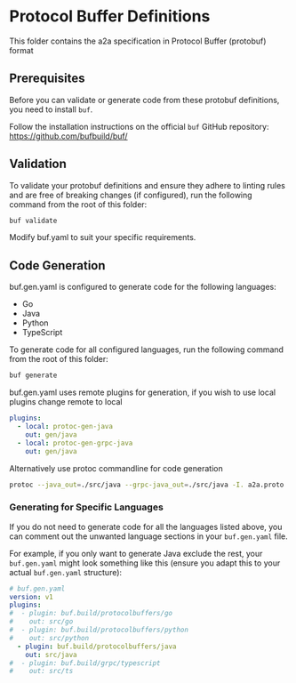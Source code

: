 # Protocol Buffer Definitions

This folder contains the a2a specification in Protocol Buffer (protobuf) format

## Prerequisites

Before you can validate or generate code from these protobuf definitions, you need to install `buf`.

Follow the installation instructions on the official `buf` GitHub repository:
https://github.com/bufbuild/buf/

## Validation

To validate your protobuf definitions and ensure they adhere to linting rules and are free of breaking changes (if configured), run the following command from the root of this folder:

```sh
buf validate
```

Modify buf.yaml to suit your specific requirements.

## Code Generation

buf.gen.yaml is configured to generate code for the following languages:

*   Go
*   Java
*   Python
*   TypeScript

To generate code for all configured languages, run the following command from the root of this folder:

```sh
buf generate
```

buf.gen.yaml uses remote plugins for generation, if you wish to use local plugins change remote to local

```yaml
plugins:
  - local: protoc-gen-java
    out: gen/java
  - local: protoc-gen-grpc-java
    out: gen/java
```

Alternatively use protoc commandline for code generation

```bash
protoc --java_out=./src/java --grpc-java_out=./src/java -I. a2a.proto
```

### Generating for Specific Languages

If you do not need to generate code for all the languages listed above, you can comment out the unwanted language sections in your `buf.gen.yaml` file.

For example, if you only want to generate Java exclude the rest, your `buf.gen.yaml` might look something like this (ensure you adapt this to your actual `buf.gen.yaml` structure):

```yaml
# buf.gen.yaml
version: v1
plugins:
#  - plugin: buf.build/protocolbuffers/go
#    out: src/go
#  - plugin: buf.build/protocolbuffers/python
#    out: src/python
  - plugin: buf.build/protocolbuffers/java
    out: src/java
#  - plugin: buf.build/grpc/typescript
#    out: src/ts
```
